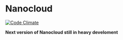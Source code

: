 # Nanocloud

[![Code Climate](https://codeclimate.com/github/Nanocloud/nanocloud/badges/gpa.svg)](https://codeclimate.com/github/Nanocloud/nanocloud)

**Next version of Nanocloud still in heavy develoment**
